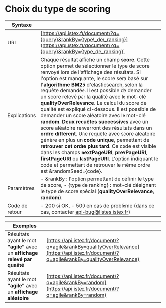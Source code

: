 # Choix du type de scoring

| Syntaxe |  |
| --- | --- |
| URI | [https://api.istex.fr/document/?q={query}&rankBy={type\_de\_ranking}](https://api.istex.fr/document/?q={query}&rankBy={type_de_ranking}) |
| Explications | Chaque résultat affiche un champ **score**. Cette option permet de sélectionner le type de score renvoyé lors de l'affichage des résultats.  Si l'option est manquante, le score sera basé sur **l'algorithme BM25** d'elasticsearch, selon la requête demandée.  Il est possible de demander un score relevé par la qualité avec le mot-clé **qualityOverRelevance**. Le calcul du score de qualité est expliqué ci-dessous.  Il est possible de demander un score aléatoire avec le mot-clé **random**.  **Deux requêtes successives** avec un score aléatoire renverront des résultats dans un **ordre différent**. Une requête avec score aléatoire génère en plus un **code unique**, permettant de **retrouver cet ordre plus tard**. Ce code est visible dans les champs **nextPageURI**, **prevPageURI**, **firstPageURI** ou **lastPageURI**. L'option indiquant le code et permettant de retrouver le même ordre est &randomSeed={code}. |
| Paramètres | - &rankBy : l'option permettant de définir le type de score, - {type de ranking} : mot-clé désignant le type de score spécial \(**qualityOverRelevance, random**\). |
| Code de retour | - 200 si OK,   - 500 en cas de problème \(dans ce cas, contacter [api-bug@listes.istex.fr](mailto:api-bug@listes.istex.fr)\) |

| Exemples |  |
| --- | --- |
| Résultats ayant le mot **"agile"** avec un **affichage relevé par qualité** | [https://api.istex.fr/document/?q=agile&rankBy=qualityOverRelevance](https://api.istex.fr/document/?q=agile&rankBy=qualityOverRelevance) |
| Résultats ayant le mot **"agile"** avec un **affichage aléatoire** | [https://api.istex.fr/document/?q=agile&rankBy=random](https://api.istex.fr/document/?q=agile&rankBy=random) |


